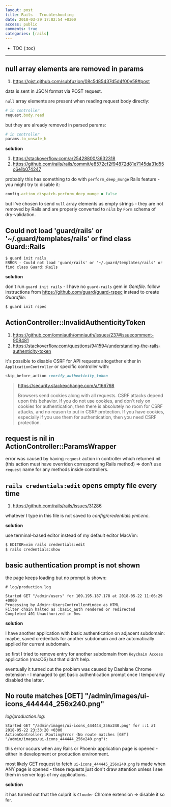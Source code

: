 ```yaml
---
layout: post
title: Rails - Troubleshooting
date: 2018-03-29 17:02:54 +0300
access: public
comments: true
categories: [rails]
---
```


<!-- more -->

* TOC
{:toc}
<hr>

null array elements are removed in params
-----------------------------------------

1. <https://gist.github.com/subfuzion/08c5d85437d5d4f00e58#post>

data is sent in JSON format via POST request.

`null` array elements are present when reading request body directly:

```ruby
# in controller
request.body.read
```

but they are already removed in parsed params:

```ruby
# in controller
params.to_unsafe_h
```

**solution**

1. <https://stackoverflow.com/a/25428800/3632318>
2. <https://github.com/rails/rails/commit/e8572cf2f94872d81e7145da31d55c6e1b074247>

probably this has something to do with `perform_deep_munge` Rails feature -
you might try to disable it:

```ruby
config.action_dispatch.perform_deep_munge = false
```

but I've chosen to send `null` array elements as empty strings - they are
not removed by Rails and are properly converted to `nil`s by `Form` schema
of dry-validation.

Could not load 'guard/rails' or '~/.guard/templates/rails' or find class Guard::Rails
-------------------------------------------------------------------------------------

```
$ guard init rails
ERROR - Could not load 'guard/rails' or '~/.guard/templates/rails' or find class Guard::Rails
```

**solution**

don't run `guard init rails` - I have no `guard-rails` gem in _Gemfile_.
follow instructions from <https://github.com/guard/guard-rspec> instead
to create _Guardfile_:

```sh
$ guard init rspec
```

ActionController::InvalidAuthenticityToken
------------------------------------------

1. <https://github.com/omniauth/omniauth/issues/237#issuecomment-908481>
2. <https://stackoverflow.com/questions/941594/understanding-the-rails-authenticity-token>

it's possible to disable CSRF for API requests altogether either in
`ApplicationController` or specific controller with:

```ruby
skip_before_action :verify_authenticity_token
```

> <https://security.stackexchange.com/a/166798>
>
> Browsers send cookies along with all requests. CSRF attacks depend upon
> this behavior. If you do not use cookies, and don't rely on cookies for
> authentication, then there is absolutely no room for CSRF attacks, and
> no reason to put in CSRF protection. If you have cookies, especially if
> you use them for authentication, then you need CSRF protection.

request is nil in ActionController::ParamsWrapper
-------------------------------------------------

error was caused by having `request` action in controller which returned
nil (this action must have overriden corresponding Rails method) => don't
use `request` name for any methods inside controllers.

`rails credentials:edit` opens empty file every time
----------------------------------------------------

1. <https://github.com/rails/rails/issues/31286>

whatever I type in this file is not saved to _config/credentials.yml.enc_.

**solution**

use terminal-based editor instead of my default editor MacVim:

```sh
$ EDITOR=vim rails credentials:edit
$ rails credentials:show
```

basic authentication prompt is not shown
----------------------------------------

the page keeps loading but no prompt is shown:

```
# log/production.log

Started GET "/admin/users" for 109.195.187.178 at 2018-05-22 11:06:29 +0000
Processing by Admin::UsersController#index as HTML
Filter chain halted as :basic_auth rendered or redirected
Completed 401 Unauthorized in 0ms
```

**solution**

I have another application with basic authentication on adjacent subdomain:
maybe, saved credentials for another subdomain and are automatically applied
for current subdomain.

so first I tried to remove entry for another subdomain from `Keychain Access`
application (macOS) but that didn't help.

eventually it turned out the problem was caused by Dashlane Chrome extension -
I managed to get basic authentication prompt once I temporarily disabled the
latter.

No route matches [GET] "/admin/images/ui-icons_444444_256x240.png"
------------------------------------------------------------------

_log/production.log_:

```
Started GET "/admin/images/ui-icons_444444_256x240.png" for ::1 at 2018-05-22 23:33:20 +0300
ActionController::RoutingError (No route matches [GET] "/admin/images/ui-icons_444444_256x240.png"):
```

this error occurs when any Rails or Phoenix application page is opened -
either in development or production environment.

most likely GET request to fetch `ui-icons_444445_256x240.png` is made when
ANY page is opened - these requests just don't draw attention unless I see
them in server logs of my applications.

**solution**

it has turned out that the culprit is `Clouder` Chrome extension => disable
it so far.
